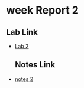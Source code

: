 # week Report 2

## Lab Link
* [Lab 2](https://github.com/ArjonAdili/cis106/blob/main/Labs/lab%202/lab2.md)
  
  ## Notes Link
* [notes 2](https://github.com/ArjonAdili/cis106/blob/main/notes/notes%202/notes2.md)